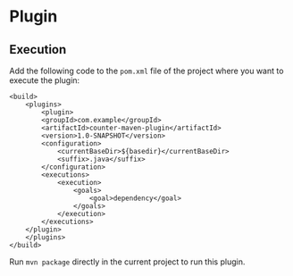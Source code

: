 # Plugin
## Execution
Add the following code to the `pom.xml` file of the project where you want to execute the plugin:
```
<build>
    <plugins>
        <plugin>
		<groupId>com.example</groupId>
		<artifactId>counter-maven-plugin</artifactId>
		<version>1.0-SNAPSHOT</version>
		<configuration>
			<currentBaseDir>${basedir}</currentBaseDir>
			<suffix>.java</suffix>
		</configuration>
		<executions>
			<execution>
				<goals>
					<goal>dependency</goal>
				</goals>
			</execution>
		</executions>
	</plugin>
    </plugins>
</build>
```

Run `mvn package` directly in the current project to run this plugin.
